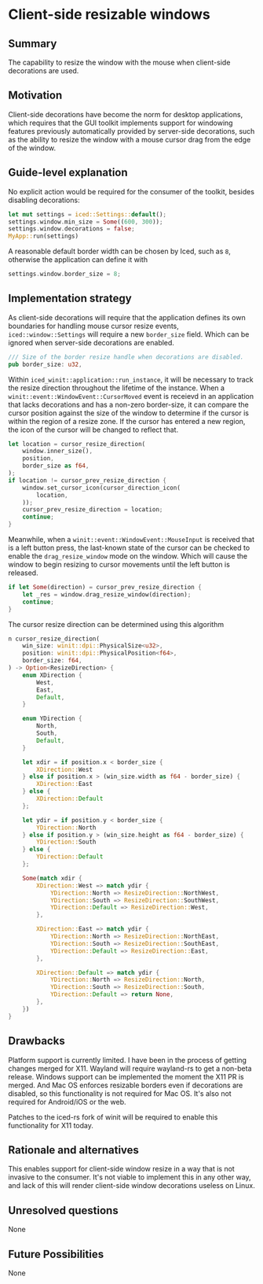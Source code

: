 # Client-side resizable windows

## Summary

The capability to resize the window with the mouse when client-side decorations are used.

## Motivation

Client-side decorations have become the norm for desktop applications, which requires that the GUI toolkit implements support for windowing features previously automatically provided by server-side decorations, such as the ability to resize the window with a mouse cursor drag from the edge of the window.

## Guide-level explanation

No explicit action would be required for the consumer of the toolkit, besides disabling decorations:

```rs
let mut settings = iced::Settings::default();
settings.window.min_size = Some((600, 300));
settings.window.decorations = false;
MyApp::run(settings)
```

A reasonable default border width can be chosen by Iced, such as `8`, otherwise the application can define it with

```rs
settings.window.border_size = 8;
```

## Implementation strategy

As client-side decorations will require that the application defines its own boundaries for handling mouse cursor resize events, `iced::window::Settings` will require a new `border_size` field. Which can be ignored when server-side decorations are enabled.

```rs
/// Size of the border resize handle when decorations are disabled.
pub border_size: u32,
```

Within `iced_winit::application::run_instance`, it will be necessary to track the resize direction throughout the lifetime of the instance. When a `winit::event::WindowEvent::CursorMoved` event is receievd in an application that lacks decorations and has a non-zero border-size, it can compare the cursor position against the size of the window to determine if the cursor is within the region of a resize zone. If the cursor has entered a new region, the icon of the cursor will be changed to reflect that.

```rs
let location = cursor_resize_direction(
    window.inner_size(),
    position,
    border_size as f64,
);
if location != cursor_prev_resize_direction {
    window.set_cursor_icon(cursor_direction_icon(
        location,
    ));
    cursor_prev_resize_direction = location;
    continue;
}
```

Meanwhile, when a `winit::event::WindowEvent::MouseInput` is received that is a left button press, the last-known state of the cursor can be checked to enable the `drag_resize_window` mode on the window. Which will cause the window to begin resizing to cursor movements until the left button is released.


```rs
if let Some(direction) = cursor_prev_resize_direction {
    let _res = window.drag_resize_window(direction);
    continue;
}
```

The cursor resize direction can be determined using this algorithm

```rs
n cursor_resize_direction(
    win_size: winit::dpi::PhysicalSize<u32>,
    position: winit::dpi::PhysicalPosition<f64>,
    border_size: f64,
) -> Option<ResizeDirection> {
    enum XDirection {
        West,
        East,
        Default,
    }

    enum YDirection {
        North,
        South,
        Default,
    }

    let xdir = if position.x < border_size {
        XDirection::West
    } else if position.x > (win_size.width as f64 - border_size) {
        XDirection::East
    } else {
        XDirection::Default
    };

    let ydir = if position.y < border_size {
        YDirection::North
    } else if position.y > (win_size.height as f64 - border_size) {
        YDirection::South
    } else {
        YDirection::Default
    };

    Some(match xdir {
        XDirection::West => match ydir {
            YDirection::North => ResizeDirection::NorthWest,
            YDirection::South => ResizeDirection::SouthWest,
            YDirection::Default => ResizeDirection::West,
        },

        XDirection::East => match ydir {
            YDirection::North => ResizeDirection::NorthEast,
            YDirection::South => ResizeDirection::SouthEast,
            YDirection::Default => ResizeDirection::East,
        },

        XDirection::Default => match ydir {
            YDirection::North => ResizeDirection::North,
            YDirection::South => ResizeDirection::South,
            YDirection::Default => return None,
        },
    })
}
```

## Drawbacks

Platform support is currently limited. I have been in the process of getting changes merged for X11. Wayland will require wayland-rs to get a non-beta release. Windows support can be implemented the moment the X11 PR is merged. And Mac OS enforces resizable borders even if decorations are disabled, so this functionality is not required for Mac OS. It's also not required for Android/iOS or the web.

Patches to the iced-rs fork of winit will be required to enable this functionality for X11 today.

## Rationale and alternatives

This enables support for client-side window resize in a way that is not invasive to the consumer. It's not viable to implement this in any other way, and lack of this will render client-side window decorations useless on Linux.

## Unresolved questions

None

## Future Possibilities

None